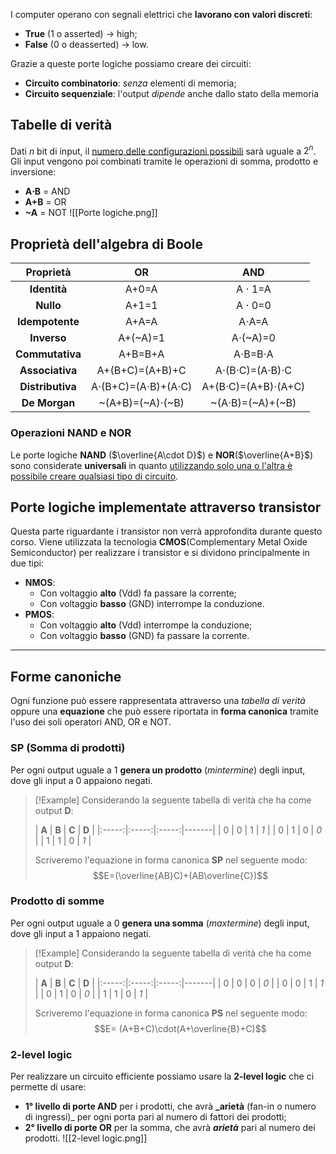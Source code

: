 I computer operano con segnali elettrici che **lavorano con valori discreti**:
- **True** (1 o asserted) $\rightarrow$ high;
- **False** (0 o deasserted) $\rightarrow$ low.

Grazie a queste porte logiche possiamo creare dei circuiti:
- **Circuito combinatorio**: _senza_ elementi di memoria;
- **Circuito sequenziale**: l'output _dipende_ anche dallo stato della memoria

## Tabelle di verità
Dati $n$ bit di input, il <u>numero delle configurazioni possibili</u> sarà uguale a $2^n$.
Gli input vengono poi combinati tramite le operazioni di somma, prodotto e inversione:

- **A$\cdot$B** = AND
- **A+B** = OR
- **~A** = NOT
![[Porte logiche.png]]

## Proprietà dell'algebra di Boole
|   **Proprietà**  |                   **OR**                  |                   **AND**                   |
|:------------:|:-------------------------------------:|:---------------------------------------:|
|   **Identità**   |                 A+0=A                 |               A $\cdot$ 1=A               |
|     **Nullo**    |                 A+1=1                 |               A $\cdot$ 0=0               |
|  **Idempotente** |                 A+A=A                 |               A$\cdot$A=A               |
|    **Inverso**   |                A+(~A)=1               |              A$\cdot$(~A)=0             |
|  **Commutativa** |                A+B=B+A                |           A$\cdot$B=B$\cdot$A           |
|  **Associativa** |            A+(B+C)=(A+B)+C            | A$\cdot$(B$\cdot$C)=(A$\cdot$B)$\cdot$C |
| **Distributiva** | A$\cdot$(B+C)=(A$\cdot$B)+(A$\cdot$C) |     A+(B$\cdot$C)=(A+B)$\cdot$(A+C)     |
|   **De Morgan**  |         ~(A+B)=(~A)$\cdot$(~B)        |          ~(A$\cdot$B)=(~A)+(~B)         |

### Operazioni NAND e NOR
Le porte logiche **NAND** ($\overline{A\cdot D}$) e **NOR**($\overline{A+B}$) sono considerate **universali** in quanto <u>utilizzando solo una o l'altra è possibile creare qualsiasi tipo di circuito</u>.

## Porte logiche implementate attraverso transistor
Questa parte riguardante i transistor non verrà approfondita durante questo corso.
Viene utilizzata la tecnologia **CMOS**(Complementary Metal Oxide Semiconductor) per realizzare i transistor e si dividono principalmente in due tipi:
- **NMOS**:
	- Con voltaggio **alto** (Vdd) fa passare la corrente;
	- Con voltaggio **basso** (GND) interrompe la conduzione.
- **PMOS**:
	- Con voltaggio **alto** (Vdd) interrompe la conduzione;
	- Con voltaggio **basso** (GND) fa passare la corrente.

---
## Forme canoniche
Ogni funzione può essere rappresentata attraverso una _tabella di verità_ oppure una **equazione** che può essere riportata in **forma canonica** tramite l'uso dei soli operatori AND, OR e NOT.

### SP (Somma di prodotti)
Per ogni output uguale a $1$ **genera un prodotto** (_mintermine_) degli input, dove gli input a $0$ appaiono negati.
>[!Example]
>Considerando la seguente tabella di verità che ha come output **D**:
>
>| **A** | **B** | **C** | **D** |
|:-----:|:-----:|:-----:|-------|
|   0   |   0   |   1   |  _1_  |
|   0   |   1   |   0   |  _0_  |
|   1   |   1   |   0   |  _1_  |
>
>Scriveremo l'equazione in forma canonica **SP** nel seguente modo:
>$$E=(\overline{AB}C)+(AB\overline{C})$$

### Prodotto di somme
Per ogni output uguale a $0$ **genera una somma** (_maxtermine_) degli input, dove gli input a $1$ appaiono negati.
>[!Example]
>Considerando la seguente tabella di verità che ha come output **D**:
>
>| **A** | **B** | **C** | **D** |
|:-----:|:-----:|:-----:|-------|
|   0   |   0   |   0  |  _0_  |
|   0   |   0   |   1   |  _1_  |
|   0   |   1   |   0   |  _0_  |
|   1   |   1   |   0   |  _1_  |
>
>Scriveremo l'equazione in forma canonica **PS** nel seguente modo:
>$$E= (A+B+C)\cdot(A+\overline{B}+C)$$

### 2-level logic
Per realizzare un circuito efficiente possiamo usare la **2-level logic** che ci permette di usare:
- **1° livello di porte AND** per i prodotti, che avrà **_arietà** (fan-in o numero di ingressi)_ per ogni porta pari al numero di fattori dei prodotti;
- **2° livello di porte OR** per la somma, che avrà **_arietà_** pari al numero dei prodotti.
![[2-level logic.png]]
